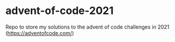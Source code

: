 # advent-of-code-2021
Repo to store my solutions to the advent of code challenges in 2021 (https://adventofcode.com/)
